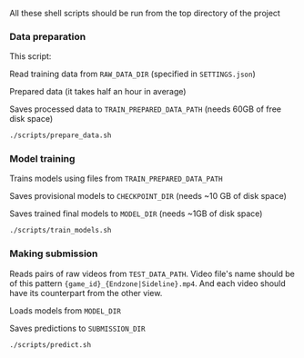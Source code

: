 All these shell scripts should be run from the top directory of the project

### Data preparation
This script:

Read training data from `RAW_DATA_DIR` (specified in `SETTINGS.json`)

Prepared data (it takes half an hour in average)

Saves processed data to `TRAIN_PREPARED_DATA_PATH` (needs 60GB of free disk space)

```bash
./scripts/prepare_data.sh
```

### Model training

Trains models using files from `TRAIN_PREPARED_DATA_PATH`

Saves provisional models to `CHECKPOINT_DIR` (needs ~10 GB of disk space)

Saves trained final models to `MODEL_DIR` (needs ~1GB of disk space)

```bash
./scripts/train_models.sh
```

### Making submission
Reads pairs of raw videos from `TEST_DATA_PATH`. Video file's name should be of this pattern `{game_id}_{Endzone|Sideline}.mp4`. And each video should have its counterpart from the other view.

Loads models from `MODEL_DIR` 

Saves predictions to `SUBMISSION_DIR`

```bash
./scripts/predict.sh
```